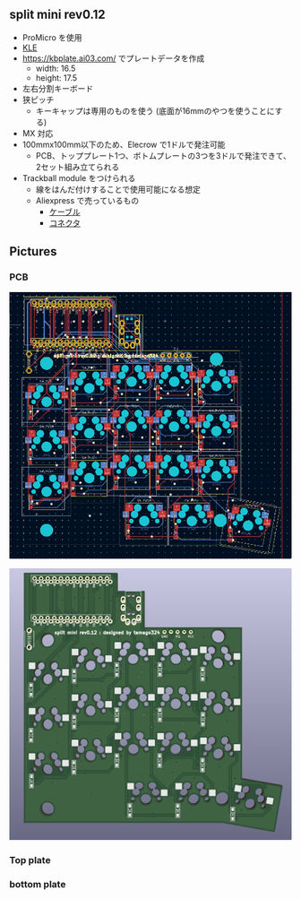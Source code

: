 ## split mini rev0.12

* ProMicro を使用
* [KLE](http://www.keyboard-layout-editor.com/##@_name=split%20mini%20rev0.13&notes=oyayubi%20ga%201.25%20ninatteiruyatu%0Amata,%20tatewo%2017.5%20ni%20sitai%3B&@_y:0.75&x:3&a:7%3B&=&=%3B&@_y:-0.9&x:5%3B&=%3B&@_y:-0.9500000000000001&x:2%3B&=%3B&@_y:-0.7&x:1%3B&=%3B&@_y:-0.44999999999999996&x:3%3B&=&=%3B&@_y:-0.8999999999999999&x:5%3B&=%3B&@_y:-0.9500000000000002&x:2%3B&=%3B&@_y:-0.6999999999999997&x:1%3B&=%3B&@_y:-0.4500000000000002&x:3%3B&=&=%3B&@_y:-0.8999999999999999&x:5%3B&=%3B&@_y:-0.9500000000000002&x:2%3B&=%3B&@_y:-0.6999999999999997&x:1%3B&=%3B&@_y:-0.3500000000000001&x:3.3%3B&=&_w:1.25%3B&=%3B&@_r:10&y:-2.05&x:6.3&w:1.25%3B&=)
* https://kbplate.ai03.com/ でプレートデータを作成
  * width: 16.5
  * height: 17.5
* 左右分割キーボード
* 狭ピッチ
  * キーキャップは専用のものを使う (底面が16mmのやつを使うことにする)
* MX 対応
* 100mmx100mm以下のため、Elecrow で1ドルで発注可能
  * PCB、トッププレート1つ、ボトムプレートの3つを3ドルで発注できて、2セット組み立てられる
* Trackball module をつけられる
  * 線をはんだ付けすることで使用可能になる想定
  * Aliexpress で売っているもの
    * [ケーブル](https://ja.aliexpress.com/item/4000898605030.html?spm=a2g0o.order_list.order_list_main.5.2968585aQbozum&gatewayAdapt=glo2jpn)
    * [コネクタ](https://ja.aliexpress.com/item/4001115739803.html?spm=a2g0o.order_list.order_list_main.11.2968585aQbozum&gatewayAdapt=glo2jpn)

## Pictures

### PCB

![](images/pcb.png)

![](images/pcb_3d.png)

### Top plate

### bottom plate
